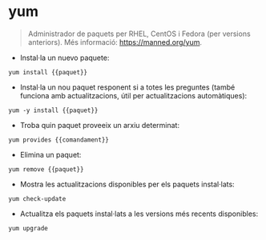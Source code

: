 # yum

> Administrador de paquets per RHEL, CentOS i Fedora (per versions anteriors).
> Més informació: <https://manned.org/yum>.

- Instal·la un nuevo paquete:

`yum install {{paquet}}`

- Instal·la un nou paquet responent si a totes les preguntes (també funciona amb actualitzacions, útil per actualitzacions automàtiques):

`yum -y install {{paquet}}`

- Troba quin paquet proveeix un arxiu determinat:

`yum provides {{comandament}}`

- Elimina un paquet:

`yum remove {{paquet}}`

- Mostra les actualitzacions disponibles per els paquets instal·lats:

`yum check-update`

- Actualitza els paquets instal·lats a les versions més recents disponibles:

`yum upgrade`
